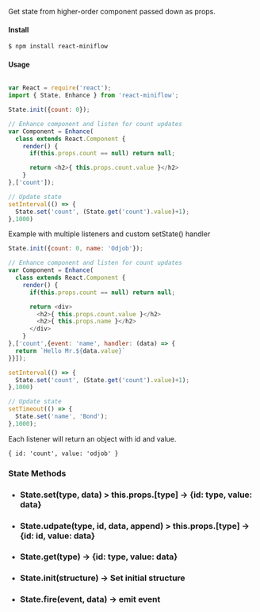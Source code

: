 Get state from higher-order component passed down as props. 
#### Install

```sh
$ npm install react-miniflow
```

#### Usage

```javascript

var React = require('react');
import { State, Enhance } from 'react-miniflow';

State.init({count: 0});

// Enhance component and listen for count updates
var Component = Enhance(
  class extends React.Component {
    render() {
      if(this.props.count == null) return null;

      return <h2>{ this.props.count.value }</h2>
    }
},['count']);

// Update state
setInterval(() => {
  State.set('count', (State.get('count').value)+1);
},1000)

```


Example with multiple listeners and custom setState() handler

```javascript
State.init({count: 0, name: 'Odjob'});

// Enhance component and listen for count updates
var Component = Enhance(
  class extends React.Component {
    render() {
      if(this.props.count == null) return null;

      return <div>
        <h2>{ this.props.count.value }</h2>
        <h2>{ this.props.name }</h2>
      </div>
    }
},['count',{event: 'name', handler: (data) => {
  return `Hello Mr.${data.value}`
}}]);

setInterval(() => {
  State.set('count', (State.get('count').value)+1);
},1000)

// Update state
setTimeout(() => {
  State.set('name', 'Bond');
},1000);
```

Each listener will return an object with id and value.

```
{ id: 'count', value: 'odjob' }
```

### State Methods

* ### State.set(type, data) > this.props.[type] -> {id: type, value: data}

* ### State.udpate(type, id, data, append) > this.props.[type] -> {id: id, value: data}

* ### State.get(type) -> {id: type, value: data}

* ### State.init(structure) -> Set initial structure

* ### State.fire(event, data) -> emit event








